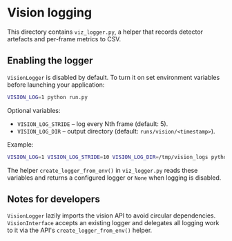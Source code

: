 # Vision logging

This directory contains `viz_logger.py`, a helper that records detector
artefacts and per-frame metrics to CSV.

## Enabling the logger
`VisionLogger` is disabled by default. To turn it on set environment variables
before launching your application:

```bash
VISION_LOG=1 python run.py
```

Optional variables:

* `VISION_LOG_STRIDE` – log every Nth frame (default: 5).
* `VISION_LOG_DIR` – output directory (default: `runs/vision/<timestamp>`).

Example:

```bash
VISION_LOG=1 VISION_LOG_STRIDE=10 VISION_LOG_DIR=/tmp/vision_logs python run.py
```

The helper `create_logger_from_env()` in `viz_logger.py` reads these variables
and returns a configured logger or `None` when logging is disabled.

## Notes for developers
`VisionLogger` lazily imports the vision API to avoid circular dependencies.
`VisionInterface` accepts an existing logger and delegates all logging work to
it via the API's `create_logger_from_env()` helper.
